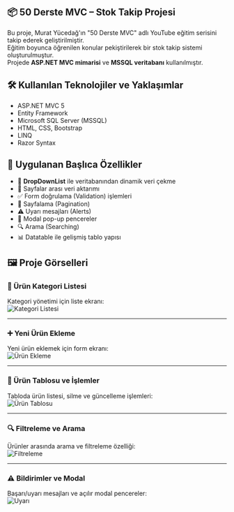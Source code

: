 ## 📦 50 Derste MVC – Stok Takip Projesi

Bu proje, Murat Yücedağ'ın "50 Derste MVC" adlı YouTube eğitim serisini takip ederek geliştirilmiştir.  
Eğitim boyunca öğrenilen konular pekiştirilerek bir stok takip sistemi oluşturulmuştur.  
Projede **ASP.NET MVC mimarisi** ve **MSSQL veritabanı** kullanılmıştır.


## 🛠️ Kullanılan Teknolojiler ve Yaklaşımlar

- ASP.NET MVC 5  
- Entity Framework  
- Microsoft SQL Server (MSSQL)  
- HTML, CSS, Bootstrap  
- LINQ  
- Razor Syntax  

## 🚀 Uygulanan Başlıca Özellikler

- 🔽 **DropDownList** ile veritabanından dinamik veri çekme  
- 📄 Sayfalar arası veri aktarımı  
- ✅ Form doğrulama (Validation) işlemleri  
- 📑 Sayfalama (Pagination)  
- ⚠️ Uyarı mesajları (Alerts)  
- 💬 Modal pop-up pencereler  
- 🔍 Arama (Searching)  
- 📊 Datatable ile gelişmiş tablo yapısı

## 🖼️ Proje Görselleri

### 📌 Ürün Kategori Listesi  
Kategori yönetimi için liste ekranı:  
![Kategori Listesi](https://user-images.githubusercontent.com/12345678/urun-kategori.png)

---

### ➕ Yeni Ürün Ekleme  
Yeni ürün eklemek için form ekranı:  
![Ürün Ekleme](https://user-images.githubusercontent.com/12345678/urun-ekle.png)

---

### 🧾 Ürün Tablosu ve İşlemler  
Tabloda ürün listesi, silme ve güncelleme işlemleri:  
![Ürün Tablosu](https://user-images.githubusercontent.com/12345678/urun-tablosu.png)

---

### 🔍 Filtreleme ve Arama  
Ürünler arasında arama ve filtreleme özelliği:  
![Filtreleme](https://user-images.githubusercontent.com/12345678/filtreleme-arama.png)

---

### ⚠️ Bildirimler ve Modal  
Başarı/uyarı mesajları ve açılır modal pencereler:  
![Uyarı](https://user-images.githubusercontent.com/12345678/bildirim-modal.png)

